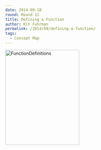 ```yaml
---
date: 2014-09-18
round: Round 11
title: Defining a Function
author: Kit Fuhrman
permalink: /2014/09/defining-a-function/
tags:
  - Concept Map
---
```

[<img class="alignnone size-medium wp-image-8873" alt="FunctionDefinitions" src="/training-course/uploads/2014/09/FunctionDefinitions-234x300.jpg" width="234" height="300" />][1]

 [1]: /training-course/uploads/2014/09/FunctionDefinitions.jpg
